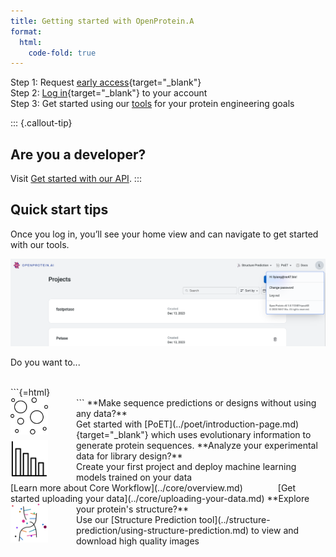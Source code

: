 ```yaml
---
title: Getting started with OpenProtein.A
format:
  html:
    code-fold: true
---
```


Step 1: Request [early access](https://openprotein-ai.webflow.io/early-access-form){target="_blank"}  <br/> 
Step 2: [Log in](https://app.openprotein.ai){target="_blank"} to your account <br/> 
Step 3: Get started using our [tools](../core/overview.md) for your protein engineering goals <br/> 

::: {.callout-tip}
## Are you a developer?

Visit [Get started with our API](./get-started-with-our-API.md).
:::

## Quick start tips
Once you log in, you’ll see your home view and can navigate to get started with our tools.

<p align="center">
  <img src="./img/tips.png" width="700">
</p>

Do you want to...

<br/>
```{=html}
<div class="flex-container">
  
  <div style="margin-left:45px;width:auto"">
    
  </div>
</div>
```
<img src="./img/poet-icon.png"  style="float:left;margin-right:45px" width="60">
**Make sequence predictions or designs without using any data?** <br/>
Get started with [PoET](../poet/introduction-page.md){target="_blank"} which uses evolutionary information to generate protein sequences.


<img src="./img/bar-chart.png"  style="float:left;margin-right:45px" width="60">
**Analyze your experimental data for library design?** <br/>
Create your first project and deploy machine learning models trained on your data <br/>
[Learn more about Core Workflow](../core/overview.md)&emsp;&emsp;&emsp;&emsp;[Get started uploading your data](../core/uploading-your-data.md)

<img src="./img/dna-broken.png"  style="float:left;margin-right:45px" width="60">
**Explore your protein's structure?** <br/>
Use our [Structure Prediction tool](../structure-prediction/using-structure-prediction.md) to view and download high quality images